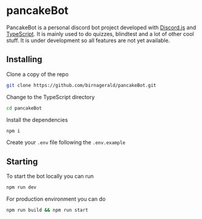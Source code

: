 # pancakeBot
PancakeBot is a personal discord bot project developed with [Discord.js](https://discord.js.org/#/) and [TypeScript](https://www.typescriptlang.org/).
It is mainly used to do quizzes, blindtest and a lot of other cool stuff. 
It is under development so all features are not yet available.

## Installing

Clone a copy of the repo

```bash
git clone https://github.com/birnagerald/pancakeBot.git
```

Change to the TypeScript directory

```bash
cd pancakeBot
```

Install the dependencies

```bash
npm i
```

Create your `.env` file following the `.env.example`

## Starting

To start the bot locally you can run 

```bash
npm run dev
```
For production environment you can do 

```bash
npm run build && npm run start
```
